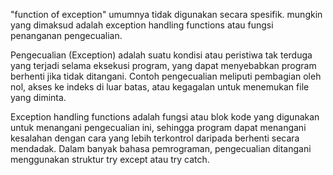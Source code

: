 "function of exception" umumnya tidak digunakan secara spesifik. mungkin yang dimaksud adalah exception handling functions atau fungsi penanganan pengecualian.

Pengecualian (Exception) adalah suatu kondisi atau peristiwa tak terduga yang terjadi selama eksekusi program, yang dapat menyebabkan program berhenti jika tidak ditangani. Contoh pengecualian meliputi pembagian oleh nol, akses ke indeks di luar batas, atau kegagalan untuk menemukan file yang diminta.

Exception handling functions adalah fungsi atau blok kode yang digunakan untuk menangani pengecualian ini, sehingga program dapat menangani kesalahan dengan cara yang lebih terkontrol daripada berhenti secara mendadak. Dalam banyak bahasa pemrograman, pengecualian ditangani menggunakan struktur try except atau try catch.